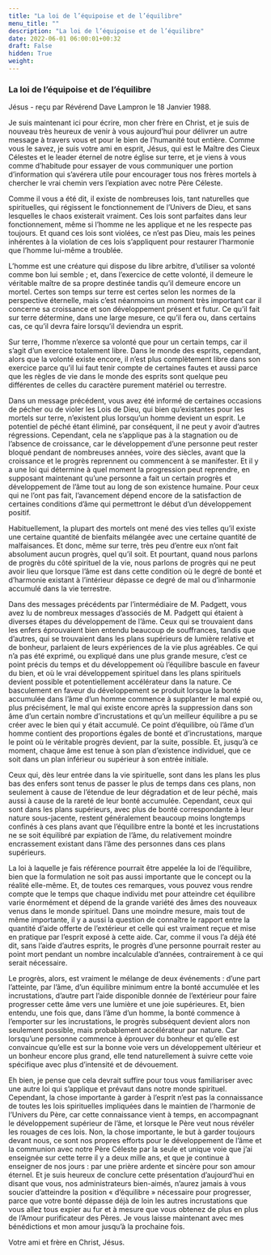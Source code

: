 ```yaml
---
title: "La loi de l’équipoise et de l’équilibre"
menu_title: ""
description: "La loi de l’équipoise et de l’équilibre"
date: 2022-06-01 06:00:01+00:32
draft: False
hidden: True
weight:
---
```

### La loi de l’équipoise et de l’équilibre

Jésus - reçu par Révérend Dave Lampron le 18 Janvier 1988.

Je suis maintenant ici pour écrire, mon cher frère en Christ, et je suis de nouveau très heureux de venir à vous aujourd’hui pour délivrer un autre message à travers vous et pour le bien de l’humanité tout entière. Comme vous le savez, je suis votre ami en esprit, Jésus, qui est le Maître des Cieux Célestes et le leader éternel de notre église sur terre, et je viens à vous comme d’habitude pour essayer de vous communiquer une portion d’information qui s’avérera utile pour encourager tous nos frères mortels à chercher le vrai chemin vers l’expiation avec notre Père Céleste.

Comme il vous a été dit, il existe de nombreuses lois, tant naturelles que spirituelles, qui régissent le fonctionnement de l’Univers de Dieu, et sans lesquelles le chaos existerait vraiment. Ces lois sont parfaites dans leur fonctionnement, même si l’homme ne les applique et ne les respecte pas toujours. Et quand ces lois sont violées, ce n’est pas Dieu, mais les peines inhérentes à la violation de ces lois s’appliquent pour restaurer l’harmonie que l’homme lui-même a troublée.

L’homme est une créature qui dispose du libre arbitre, d’utiliser sa volonté comme bon lui semble ; et, dans l’exercice de cette volonté, il demeure le véritable maître de sa propre destinée tandis qu’il demeure encore un mortel. Certes son temps sur terre est certes selon les normes de la perspective éternelle, mais c’est néanmoins un moment très important car il concerne sa croissance et son développement présent et futur. Ce qu’il fait sur terre détermine, dans une large mesure, ce qu’il fera ou, dans certains cas, ce qu’il devra faire lorsqu’il deviendra un esprit.

Sur terre, l’homme n’exerce sa volonté que pour un certain temps, car il s’agit d’un exercice totalement libre. Dans le monde des esprits, cependant, alors que la volonté existe encore, il n’est plus complètement libre dans son exercice parce qu’il lui faut tenir compte de certaines fautes et aussi parce que les règles de vie dans le monde des esprits sont quelque peu différentes de celles du caractère purement matériel ou terrestre.

Dans un message précédent, vous avez été informé de certaines occasions de pécher ou de violer les Lois de Dieu, qui bien qu’existantes pour les mortels sur terre, n’existent plus lorsqu’un homme devient un esprit. Le potentiel de péché étant éliminé, par conséquent, il ne peut y avoir d’autres régressions. Cependant, cela ne s’applique pas à la stagnation ou de l’absence de croissance, car le développement d’une personne peut rester bloqué pendant de nombreuses années, voire des siècles, avant que la croissance et le progrès reprennent ou commencent à se manifester. Et il y a une loi qui détermine à quel moment la progression peut reprendre, en supposant maintenant qu’une personne a fait un certain progrès et développement de l’âme tout au long de son existence humaine. Pour ceux qui ne l’ont pas fait, l’avancement dépend encore de la satisfaction de certaines conditions d’âme qui permettront le début d’un développement positif.

Habituellement, la plupart des mortels ont mené des vies telles qu’il existe une certaine quantité de bienfaits mélangée avec une certaine quantité de malfaisances. Et donc, même sur terre, très peu d’entre eux n’ont fait absolument aucun progrès, quel qu’il soit. Et pourtant, quand nous parlons de progrès du côté spirituel de la vie, nous parlons de progrès qui ne peut avoir lieu que lorsque l’âme est dans cette condition où le degré de bonté et d’harmonie existant à l’intérieur dépasse ce degré de mal ou d’inharmonie accumulé dans la vie terrestre.

Dans des messages précédents par l’intermédiaire de M. Padgett, vous avez lu de nombreux messages d’associés de M. Padgett qui étaient à diverses étapes du développement de l’âme. Ceux qui se trouvaient dans les enfers éprouvaient bien entendu beaucoup de souffrances, tandis que d’autres, qui se trouvaient dans les plans supérieurs de lumière relative et de bonheur, parlaient de leurs expériences de la vie plus agréables. Ce qui n’a pas été exprimé, ou expliqué dans une plus grande mesure, c’est ce point précis du temps et du développement où l’équilibre bascule en faveur du bien, et où le vrai développement spirituel dans les plans spirituels devient possible et potentiellement accélérateur dans la nature. Ce basculement en faveur du développement se produit lorsque la bonté accumulée dans l’âme d’un homme commence à supplanter le mal expié ou, plus précisément, le mal qui existe encore après la suppression dans son âme d’un certain nombre d’incrustations et qu’un meilleur équilibre a pu se créer avec le bien qui y était accumulé. Ce point d’équilibre, où l’âme d’un homme contient des proportions égales de bonté et d’incrustations, marque le point où le véritable progrès devient, par la suite, possible. Et, jusqu’à ce moment, chaque âme est tenue à son plan d’existence individuel, que ce soit dans un plan inférieur ou supérieur à son entrée initiale.

Ceux qui, dès leur entrée dans la vie spirituelle, sont dans les plans les plus bas des enfers sont tenus de passer le plus de temps dans ces plans, non seulement à cause de l’étendue de leur dégradation et de leur péché, mais aussi à cause de la rareté de leur bonté accumulée. Cependant, ceux qui sont dans les plans supérieurs, avec plus de bonté correspondante à leur nature sous-jacente, restent généralement beaucoup moins longtemps confinés à ces plans avant que l’équilibre entre la bonté et les incrustations ne se soit équilibré par expiation de l’âme, du relativement moindre encrassement existant dans l’âme des personnes dans ces plans supérieurs.

La loi à laquelle je fais référence pourrait être appelée la loi de l’équilibre, bien que la formulation ne soit pas aussi importante que le concept ou la réalité elle-même. Et, de toutes ces remarques, vous pouvez vous rendre compte que le temps que chaque individu met pour atteindre cet équilibre varie énormément et dépend de la grande variété des âmes des nouveaux venus dans le monde spirituel. Dans une moindre mesure, mais tout de même importante, il y a aussi la question de connaître le rapport entre la quantité d’aide offerte de l’extérieur et celle qui est vraiment reçue et mise en pratique par l’esprit exposé à cette aide. Car, comme il vous l’a déjà été dit, sans l’aide d’autres esprits, le progrès d’une personne pourrait rester au point mort pendant un nombre incalculable d’années, contrairement à ce qui serait nécessaire.

Le progrès, alors, est vraiment le mélange de deux événements : d’une part l’atteinte, par l’âme, d’un équilibre minimum entre la bonté accumulée et les incrustations, d’autre part l’aide disponible donnée de l’extérieur pour faire progresser cette âme vers une lumière et une joie supérieures. Et, bien entendu, une fois que, dans l’âme d’un homme, la bonté commence à l’emporter sur les incrustations, le progrès subséquent devient alors non seulement possible, mais probablement accélérateur par nature. Car lorsqu’une personne commence à éprouver du bonheur et qu’elle est convaincue qu’elle est sur la bonne voie vers un développement ultérieur et un bonheur encore plus grand, elle tend naturellement à suivre cette voie spécifique avec plus d’intensité et de dévouement.

Eh bien, je pense que cela devrait suffire pour tous vous familiariser avec une autre loi qui s’applique et prévaut dans notre monde spirituel. Cependant, la chose importante à garder à l’esprit n’est pas la connaissance de toutes les lois spirituelles impliquées dans le maintien de l’harmonie de l’Univers du Père, car cette connaissance vient à temps, en accompagnant le développement supérieur de l’âme, et lorsque le Père veut nous révéler les rouages de ces lois. Non, la chose importante, le but à garder toujours devant nous, ce sont nos propres efforts pour le développement de l’âme et la communion avec notre Père Céleste par la seule et unique voie que j’ai enseignée sur cette terre il y a deux mille ans, et que je continue à enseigner de nos jours : par une prière ardente et sincère pour son amour éternel. Et je suis heureux de conclure cette présentation d’aujourd’hui en disant que vous, nos administrateurs bien-aimés, n’aurez jamais à vous soucier d’atteindre la position « d’équilibre » nécessaire pour progresser, parce que votre bonté dépasse déjà de loin les autres incrustations que vous allez tous expier au fur et à mesure que vous obtenez de plus en plus de l’Amour purificateur des Pères. Je vous laisse maintenant avec mes bénédictions et mon amour jusqu’à la prochaine fois.

Votre ami et frère en Christ, Jésus.
